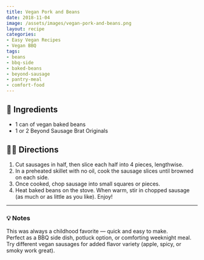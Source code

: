 ```yaml
---
title: Vegan Pork and Beans
date: 2018-11-04
image: /assets/images/vegan-pork-and-beans.png
layout: recipe
categories:
- Easy Vegan Recipes
- Vegan BBQ
tags:
- beans
- bbq-side
- baked-beans
- beyond-sausage
- pantry-meal
- comfort-food
---
```


## 🧾 Ingredients

- 1 can of vegan baked beans
- 1 or 2 Beyond Sausage Brat Originals

## 👩‍🍳 Directions

1. Cut sausages in half, then slice each half into 4 pieces, lengthwise.
2. In a preheated skillet with no oil, cook the sausage slices until browned on each side.
3. Once cooked, chop sausage into small squares or pieces.
4. Heat baked beans on the stove. When warm, stir in chopped sausage (as much or as little as you like). Enjoy!


---

### 💡 Notes

This was always a childhood favorite — quick and easy to make.  
Perfect as a BBQ side dish, potluck option, or comforting weeknight meal.  
Try different vegan sausages for added flavor variety (apple, spicy, or smoky work great).
